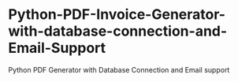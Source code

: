 # Python-PDF-Invoice-Generator-with-database-connection-and-Email-Support
Python PDF Generator with Database Connection and Email support 
